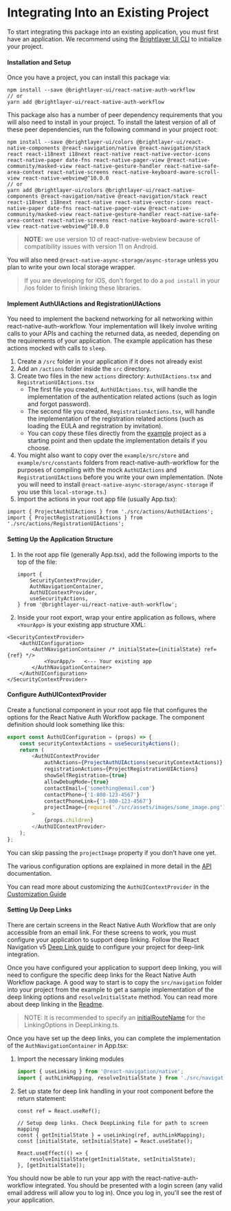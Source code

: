 # Integrating Into an Existing Project

To start integrating this package into an existing application, you must first have an application. We recommend using the [Brightlayer UI CLI](https://www.npmjs.com/package/@brightlayer-ui/cli) to initialize your project.

#### Installation and Setup

Once you have a project, you can install this package via:

```shell
npm install --save @brightlayer-ui/react-native-auth-workflow
// or
yarn add @brightlayer-ui/react-native-auth-workflow
```

This package also has a number of peer dependency requirements that you will also need to install in your project. To install the latest version of all of these peer dependencies, run the following command in your project root:

```
npm install --save @brightlayer-ui/colors @brightlayer-ui/react-native-components @react-navigation/native @react-navigation/stack react react-i18next i18next react-native react-native-vector-icons react-native-paper date-fns react-native-pager-view @react-native-community/masked-view react-native-gesture-handler react-native-safe-area-context react-native-screens react-native-keyboard-aware-scroll-view react-native-webview@^10.0.0
// or
yarn add @brightlayer-ui/colors @brightlayer-ui/react-native-components @react-navigation/native @react-navigation/stack react react-i18next i18next react-native react-native-vector-icons react-native-paper date-fns react-native-pager-view @react-native-community/masked-view react-native-gesture-handler react-native-safe-area-context react-native-screens react-native-keyboard-aware-scroll-view react-native-webview@^10.0.0
```

> **NOTE:** we use version 10 of react-native-webview because of compatibility issues with version 11 on Android.

You will also need `@react-native-async-storage/async-storage` unless you plan to write your own local storage wrapper.

> If you are developing for iOS, don't forget to do a `pod install` in your /ios folder to finish linking these libraries.

#### Implement AuthUIActions and RegistrationUIActions

You need to implement the backend networking for all networking within react-native-auth-workflow. Your implementation will likely involve writing calls to your APIs and caching the returned data, as needed, depending on the requirements of your application. The example application has these actions mocked with calls to `sleep`.

1. Create a `/src` folder in your application if it does not already exist
2. Add an `/actions` folder inside the `src` directory.
3. Create two files in the new `actions` directory: `AuthUIActions.tsx` and `RegistrationUIActions.tsx`
    - The first file you created, `AuthUIActions.tsx`, will handle the implementation of the authentication related actions (such as login and forgot password).
    - The second file you created, `RegistrationActions.tsx`, will handle the implementation of the registration related actions (such as loading the EULA and registration by invitation).
    - You can copy these files directly from the [example](https://github.com/etn-ccis/blui-react-native-workflows/tree/master/login-workflow/example) project as a starting point and then update the implementation details if you choose.
4. You might also want to copy over the `example/src/store` and `example/src/constants` folders from react-native-auth-workflow for the purposes of compiling with the mock `AuthUIActions` and `RegistrationUIActions` before you write your own implementation. (Note you will need to install `@react-native-async-storage/async-storage` if you use this `local-storage.ts`.)
5. Import the actions in your root app file (usually App.tsx):

```
import { ProjectAuthUIActions } from './src/actions/AuthUIActions';
import { ProjectRegistrationUIActions } from './src/actions/RegistrationUIActions';
```

#### Setting Up the Application Structure

1. In the root app file (generally App.tsx), add the following imports to the top of the file:

    ```
    import {
        SecurityContextProvider,
        AuthNavigationContainer,
        AuthUIContextProvider,
        useSecurityActions,
    } from '@brightlayer-ui/react-native-auth-workflow';
    ```

2. Inside your root export, wrap your entire application as follows, where `<YourApp>` is your existing app structure XML:

```
<SecurityContextProvider>
    <AuthUIConfiguration>
        <AuthNavigationContainer /* initialState={initialState} ref={ref} */>
            <YourApp/>   <--- Your existing app
        </AuthNavigationContainer>
    </AuthUIConfiguration>
</SecurityContextProvider>
```

#### Configure AuthUIContextProvider

Create a functional component in your root app file that configures the options for the React Native Auth Workflow package. The component definition should look something like this:

```ts
export const AuthUIConfiguration = (props) => {
    const securityContextActions = useSecurityActions();
    return (
        <AuthUIContextProvider
            authActions={ProjectAuthUIActions(securityContextActions)}
            registrationActions={ProjectRegistrationUIActions}
            showSelfRegistration={true}
            allowDebugMode={true}
            contactEmail={'something@email.com'}
            contactPhone={'1-800-123-4567'}
            contactPhoneLink={'1-800-123-4567'}
            projectImage={require('./src/assets/images/some_image.png')}
        >
            {props.children}
        </AuthUIContextProvider>
    );
};
```

You can skip passing the `projectImage` property if you don't have one yet.

The various configuration options are explained in more detail in the [API](https://github.com/etn-ccis/blui-react-native-workflows/tree/master/login-workflow/docs/API.md) documentation.

You can read more about customizing the `AuthUIContextProvider` in the [Customization Guide](https://github.com/etn-ccis/blui-react-native-workflows/tree/master/login-workflow/docs/customization.md)

#### Setting Up Deep Links

There are certain screens in the React Native Auth Workflow that are only accessible from an email link. For these screens to work, you must configure your application to support deep linking. Follow the React Navigation v5 [Deep Link guide](https://reactnavigation.org/docs/deep-linking/) to configure your project for deep-link integration.

Once you have configured your application to support deep linking, you will need to configure the specific deep links for the React Native Auth Workflow package. A good way to start is to copy the `src/navigation` folder into your project from the example to get a sample implementation of the deep linking options and `resolveInitialState` method. You can read more about deep linking in the [Readme](https://github.com/etn-ccis/blui-react-native-workflows/tree/master/login-workflow/README.md).

> NOTE: It is recommended to specify an [initialRouteName](https://reactnavigation.org/docs/stack-navigator/#initialroutename) for the LinkingOptions in DeepLinking.ts.

Once you have set up the deep links, you can complete the implementation of the `AuthNavigationContainer` in App.tsx:

1. Import the necessary linking modules
    ```ts
    import { useLinking } from '@react-navigation/native';
    import { authLinkMapping, resolveInitialState } from './src/navigation/DeepLinking';
    ```
2. Set up state for deep link handling in your root component before the return statement:

    ```tsx
    const ref = React.useRef();

    // Setup deep links. Check DeepLinking file for path to screen mapping
    const { getInitialState } = useLinking(ref, authLinkMapping);
    const [initialState, setInitialState] = React.useState();

    React.useEffect(() => {
        resolveInitialState(getInitialState, setInitialState);
    }, [getInitialState]);
    ```

You should now be able to run your app with the react-native-auth-workflow integrated. You should be presented with a login screen (any valid email address will allow you to log in). Once you log in, you'll see the rest of your application.
